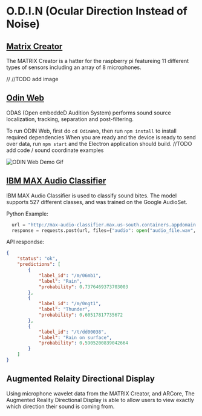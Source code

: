 # O.D.I.N (Ocular Direction Instead of Noise)

## [Matrix Creator](https://matrix-io.github.io/matrix-documentation/matrix-creator/overview/)
The MATRIX Creator is a hatter for the raspberry pi featureing 11 different types of sensors including an array of 8 microphones. 

//
//TODO add image

## [Odin Web](https://github.com/introlab/odas/wiki)
ODAS (Open embeddeD Audition System) performs sound source localization, tracking, separation and post-filtering.

To run ODIN Web, first do `cd OdinWeb`, then run `npm install` to install required dependencies
When you are ready and the device is ready to send over data, run `npm start` and the Electron application should build.
//TODO add code / sound coordinate examples

![ODIN Web Demo Gif](thumbnails/odin_web.gif)

## [IBM MAX Audio Classifier](https://developer.ibm.com/exchanges/models/all/max-audio-classifier/)
IBM MAX Audio Classifier is used to classify sound bites. The model supports 527 different classes, and was trained on the Google AudioSet.

Python Example:
~~~python
  url = "http://max-audio-classifier.max.us-south.containers.appdomain.cloud/model/predict?start_time=0"
  response = requests.post(url, files={"audio": open("audio_file.wav", "rb")})
~~~
API respondse:
~~~json
{
    "status": "ok",
    "predictions": [
        {
            "label_id": "/m/06mb1",
            "label": "Rain",
            "probability": 0.7376469373703003
        },
        {
            "label_id": "/m/0ngt1",
            "label": "Thunder",
            "probability": 0.60517817735672
        },
        {
            "label_id": "/t/dd00038",
            "label": "Rain on surface",
            "probability": 0.5905200839042664
        }
    ]
}
~~~

## Augmented Relaity Directional Display
Using microphone wavelet data from the MATRIX Creator, and ARCore, The Augmented Reality Directional Display is able to allow users to view exactly which direction their sound is coming from. 

